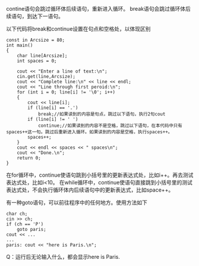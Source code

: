 contine语句会跳过循环体后续语句，重新进入循环。
break语句会跳过循环体后续语句，到达下一语句。

以下代码将break和continue设置在句点和空格处，以体现区别
```
const in Arcsize = 80;
int main()
{
	char line[Arcsize];
	int spaces = 0;

	cout << "Enter a line of text:\n";
	cin.get(line,Arcsize);
	cout << "Complete line:\n" << line << endl;
	cout << "Line through first peroid:\n";
	for (int i = 0; line[i] != '\0'; i++)
	{
		cout << line[i];
		if (line[i] == '.')
			break;//如果读到的内容是句点，跳过以下语句，执行2句cout
		if (line[i] != ' ')
			continue;//如果读到的内容不是空格，跳过以下语句，在本代码中只有spaces++这一句。跳过后重新进入循环。如果读到的内容是空格，执行spaces++。
		spaces++;
	}
	cout << endl << spaces << " spaces\n";
	cout << "Done.\n";
	return 0;
}
```

在for循环中，continue使语句跳到小括号里的更新表达式处，比如i++。再去测试表达式处，比如i<10。
在while循环中，continue使语句直接跳到小括号里的测试表达式处，不会执行循环体内后续语句中的更新表达式，比如space++。

有一种goto语句，可以前往程序中的任何地方。使用方法如下
```
char ch;
cin >> ch;
if (ch == 'P')
	goto paris;
cout << ...
...
paris: cout << "here is Paris.\n";
```
Q：运行后无论输入什么，都会显示here is Paris.
